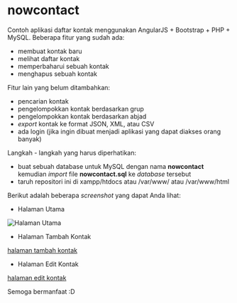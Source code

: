 nowcontact
==========

Contoh aplikasi daftar kontak menggunakan AngularJS + Bootstrap + PHP + MySQL. Beberapa fitur yang sudah ada:

- membuat kontak baru
- melihat daftar kontak
- memperbaharui sebuah kontak
- menghapus sebuah kontak

Fitur lain yang belum ditambahkan:

- pencarian kontak
- pengelompokkan kontak berdasarkan grup
- pengelompokkan kontak berdasarkan abjad
- *export* kontak ke format JSON, XML, atau CSV
- ada login (jika ingin dibuat menjadi aplikasi yang dapat diakses orang banyak)

Langkah - langkah yang harus diperhatikan:

- buat sebuah database untuk MySQL dengan nama **nowcontact** kemudian *import* file **nowcontact.sql** ke *database* tersebut
- taruh repositori ini di xampp/htdocs atau /var/www/ atau /var/www/html

Berikut adalah beberapa *screenshot* yang dapat Anda lihat:

* Halaman Utama

![Halaman Utama](https://dl.dropboxusercontent.com/u/54840757/nowcontact/nowcontact-1.png)

* Halaman Tambah Kontak

[halaman tambah kontak](https://dl.dropboxusercontent.com/u/54840757/nowcontact/nowcontact-2.png)

* Halaman Edit Kontak

[halaman edit kontak](https://dl.dropboxusercontent.com/u/54840757/nowcontact/nowcontact-3.png)

Semoga bermanfaat :D
